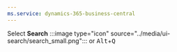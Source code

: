 ```yaml
---
ms.service: dynamics-365-business-central
---
```

Select **Search** :::image type="icon" source="../media/ui-search/search_small.png"::: or <kbd>Alt</kbd>+<kbd>Q</kbd>